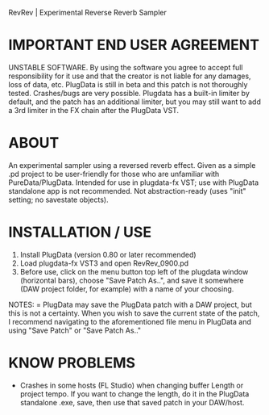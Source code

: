 
RevRev | Experimental Reverse Reverb Sampler

# IMPORTANT END USER AGREEMENT
UNSTABLE SOFTWARE. By using the software you agree to accept full responsibility for it use
and that the creator is not liable for any damages, loss of data, etc.
PlugData is still in beta and this patch is not thoroughly tested.
Crashes/bugs are very possible. Plugdata has a built-in limiter by default, and the patch has an additional limiter, but you may still want to add a 3rd limiter in the FX chain after the PlugData VST.


# ABOUT
An experimental sampler using a reversed reverb effect. Given as a simple .pd project to be user-friendly for those who are unfamiliar with PureData/PlugData.
Intended for use in plugdata-fx VST; use with PlugData standalone app is not recommended.
Not abstraction-ready (uses "init" setting; no savestate objects).


# INSTALLATION / USE
1. Install PlugData (version 0.80 or later recommended)
2. Load plugdata-fx VST3 and open RevRev_0900.pd
3. Before use, click on the menu button top left of the plugdata window (horizontal bars), choose "Save Patch As..",
and save it somewhere (DAW project folder, for example) with a name of your choosing.

NOTES: 
= PlugData may save the PlugData patch with a DAW project, but this is not a certainty. When you wish to save
the current state of the patch, I recommend navigating to the aforementioned file menu in PlugData and using
"Save Patch" or "Save Patch As.."


# KNOW PROBLEMS
- Crashes in some hosts (FL Studio) when changing buffer Length or project tempo. If you want to change the
length, do it in the PlugData standalone .exe, save, then use that saved patch in your DAW/host.
